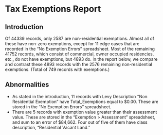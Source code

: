 # Tax Exemptions Report
## Introduction
Of 44339 records, only 2587 are non-residential exemptions. Almost all of these have non-zero exemptions, except for 11 edge cases that are recorded in the “No Exemption Errors” spreadsheet. Most of the remaining 41752 records, which consist of commercial, owner occupied residencies, etc., do not have exemptions, but 4893 do. In the report below, we compare and contrast these 4893 records with the 2576 remaining non-residential exemptions. (Total of 749 records with exemptions.)
## Abnormalities
*	As stated in the introduction, 11 records with Levy Description “Non Residential Exemption” have Total_Exemptions equal to $0.00. These are stored in the “No Exemption Errors” spreadsheet.
*	There are 5 records with exemption value greater than their assessment value. These are stored in the “Exemption > Assessment” spreadsheet, and sum to an error of $84,662. Four out of five of them have class description, “Residential Vacant Land.”

